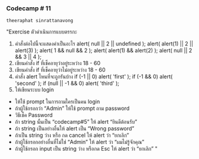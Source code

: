 ### Codecamp # 11
    theeraphat sinrattanavong
    
"Exercise ตัวดำเนินการแบบตรรกะ
1. คำสั่งต่อไปนี้จะแสดงค่าเป็นอะไร
alert( null || 2 || undefined );
alert( alert(1) || 2 || alert(3) );
alert( 1 && null && 2 );
alert( alert(1) && alert(2) );
alert( null || 2 && 3 || 4 );
2. เขียนคำสั่ง if ที่เช็คอายุว่าอยู่ระหว่าง 18 - 60
3. เขียนคำสั่ง if ที่เช็คอายุว่าไม่อยู่ระหว่าง 18 - 60
4. คำสั่ง alert ไหนที่จะถูกรันบ้าง
if (-1 || 0) alert( 'first' );
if (-1 && 0) alert( 'second' );
if (null || -1 && 0) alert( 'third' );
5. ให้เขียนระบบ login
- ให้ใช้ prompt ในการถามใครเป็นคน login
- ถ้าผู้ใช้กรอกว่า “Admin” ให้ใช้ prompt ถาม password
- วิธีเช็ค Password
- ถ้า string นั้นเป็น “codecamp#5” ให้ alert “ยินดีต้อนรับ”
- ถ้า string เป็นอย่างอื่นให้ alert เป็น “Wrong password”
- ถ้าเป็น string ว่าง หรือ กด cancel ให้ alert ว่า “ยกเลิก”
- ถ้าผู้ใช้กรอกอย่างอื่นที่ไม่ใช่ “Admin” ให้ alert ว่า “ผมไม่รู้จักคุณ”
- ถ้าผู้ใช้กรอก input เป็น string ว่าง หรือกด Esc ให้ alert ว่า “ยกเลิก”
"